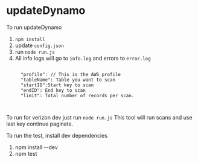 # updateDynamo

To run updateDynamo
1. `npm install`
2. update `config.json`
3. run `node run.js`
4. All info logs will go to `info.log` and errors to `error.log`
    ````
    
      "profile": // This is the AWS profile
      "tableName": Table you want to scan
      "startID":Start key to scan
      "endID": End key to scan
      "limit": Total number of records per scan.
      
 

To run for verizon dev just run `node run.js`
This tool will run scans and use last key continue paginate.

To run the test, install dev dependencies 
1. npm install --dev
2. npm test
